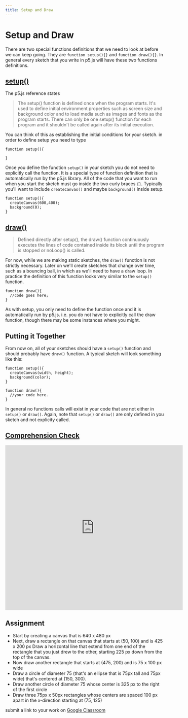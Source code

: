 ```yaml
---
title: Setup and Draw
---
```

# Setup and Draw
There are two special functions definitions that we need to look at before we can keep going. They are `function setup(){}` and `function draw(){}`. In general every sketch that you write in p5.js will have these two functions definitions.

## [setup()](https://p5js.org/reference/#/p5/setup)
The p5.js reference states
>The setup() function is defined once when the program starts. It's used to define initial environment properties such as screen size and background color and to load media such as images and fonts as the program starts. There can only be one setup() function for each program and it shouldn't be called again after its initial execution.

You can think of this as establishing the initial conditions for your sketch. in order to define setup you need to type
```
function setup(){

}
```
Once you define the function `setup()` in your sketch you do not need to explicitly call the function. It is a special type of function definition that is automatically run by the p5.js library. All of the code that you want to run when you start the sketch must go inside the two curly braces `{}`. Typically you'll want to include `createCanvas()` and maybe `background()` inside setup.
```
function setup(){
  createCanvas(600,400);
  background(0);
}
```

## [draw()](https://p5js.org/reference/#/p5/draw)
>Defined directly after setup(), the draw() function continuously executes the lines of code contained inside its block until the program is stopped or noLoop() is called.

For now, while we are making static sketches, the `draw()` function is not strictly necessary. Later on we'll create sketches that change over time, such as a bouncing ball, in which as we'll need to have a draw loop. In practice the definition of this function looks very similar to the `setup()` function.
```
function draw(){
  //code goes here;
}
```
As with setup, you only need to define the function once and it is automatically run by p5.js. i.e. you do not have to explicitly call the draw function, though there may be some instances where you might.

## Putting it Together
From now on, all of your sketches should have a `setup()` function and should probably have `draw()` function. A typical sketch will look something like this:
```
function setup(){
  createCanvas(width, height);
  background(color);
}

function draw(){
  //your code here.
}
```
In general no functions calls will exist in your code that are not either in `setup()` or `draw()`. Again, note that  `setup()` or `draw()` are only defined in you sketch and not explicity called.

## [Comprehension Check](https://goo.gl/forms/WqO9DYOwHqIdkNyo2)
<iframe src="https://docs.google.com/forms/d/e/1FAIpQLSddRGWR-4b0J1woW3ZsWoNVCfuOGZUArMaCG11EhY-uXKi7cw/viewform?embedded=true" width="560" height="520" frameborder="0" marginheight="0" marginwidth="0">Loading...</iframe>

## Assignment

- Start by creating a canvas that is 640 x 480 px
- Next, draw a rectangle on that canvas that starts at (50, 100) and is 425 x 200 px
Draw a horizontal line that extend from one end of the rectangle that you just drew to the other, starting 225 px down from the top of the canvas.
- Now draw another rectangle that starts at (475, 200) and is 75 x 100 px wide
- Draw a circle of diameter 75 (that's an ellipse that is 75px tall and 75px wide) that's centered at (150, 300).
- Draw another circle of diameter 75 whose center is 325 px to the right of the first circle
- Draw three 75px x 50px rectangles whose centers are spaced 100 px apart in the x-direction starting at (75, 125)

submit a link to your work on [Google Classroom](https://classroom.google.com/u/0/c/MTU5OTI3MjEzNTZa/a/MTc5MzA4MzYwNjda/details)
